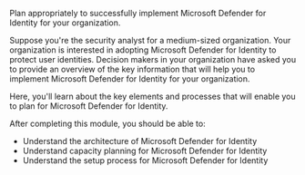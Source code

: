 Plan appropriately to successfully implement Microsoft Defender for Identity for your organization.

Suppose you're the security analyst for a medium-sized organization. Your organization is interested in adopting Microsoft Defender for Identity to protect user identities. Decision makers in your organization have asked you to provide an overview of the key information that will help you to implement Microsoft Defender for Identity for your organization.

Here, you'll learn about the key elements and processes that will enable you to plan for Microsoft Defender for Identity.

After completing this module, you should be able to:

- Understand the architecture of Microsoft Defender for Identity
- Understand capacity planning for Microsoft Defender for Identity
- Understand the setup process for Microsoft Defender for Identity
